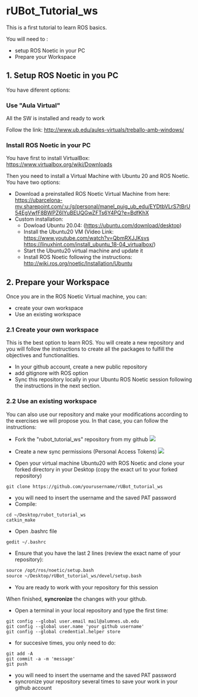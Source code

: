 # **rUBot_Tutorial_ws**
This is a first tutorial to learn ROS basics.

You will need to :
- setup ROS Noetic in your PC
- Prepare your Workspace 

## **1. Setup ROS Noetic in you PC**
You have diferent options:
### **Use "Aula Virtual"**
All the SW is installed and ready to work

Follow the link: http://www.ub.edu/aules-virtuals/treballo-amb-windows/

### **Install ROS Noetic in your PC**
You have first to install VirtualBox: https://www.virtualbox.org/wiki/Downloads

Then you need to install a Virtual Machine with Ubuntu 20 and ROS Noetic. You have two options:
- Download a preinstalled ROS Noetic Virtual Machine from here: https://ubarcelona-my.sharepoint.com/:u:/g/personal/manel_puig_ub_edu/EYDtbVLrS7tBrU54EgVwfF8BWPZ6IYuBEUQGwZFTs6Y4PQ?e=BdfKhX
- Custom installation:
    - Dowload Ubuntu 20.04: (https://ubuntu.com/download/desktop)
    - Install the Ubuntu20 VM (Video Link: https://www.youtube.com/watch?v=QbmRXJJKsvs
https://linuxhint.com/install_ubuntu_18-04_virtualbox/)
    - Start the Ubuntu20 virtual machine and update it
    - Install ROS Noetic following the instructions: http://wiki.ros.org/noetic/Installation/Ubuntu

## **2. Prepare your Workspace**
Once you are in the ROS Noetic Virtual machine, you can:
- create your own workspace
- Use an existing workspace

### **2.1 Create your own workspace**
This is the best option to learn ROS. You will create a new repository and you will follow the instructions to create all the packages to fulfill the objectives and functionalities.

- In your github account, create a new public repository
- add gitignore with ROS option
- Sync this repository locally in your Ubuntu ROS Noetic session following the instructions in the next section.

### **2.2 Use an existing workspace**
You can also use our repository and make your modifications according to the exercises we will propose you. 
In that case, you can follow the instructions:

- Fork the "rubot_tutorial_ws" repository from my github
![](./Documentation/Images/1_fork.png)

- Create a new sync permissions (Personal Access Tokens)
![](./Documentation/Images/1_tokens.png)
- Open your virtual machine Ubuntu20 with ROS Noetic and clone your forked directory in your Desktop (copy the exact url to your forked repository)
```shell
git clone https://github.com/yourusername/rUBot_tutorial_ws
```
- you will need to insert the username and the saved PAT password
- Compile:
```shell
cd ~/Desktop/rubot_tutorial_ws
catkin_make
```
- Open .bashrc file
```shell
gedit ~/.bashrc
```
- Ensure that you have the last 2 lines (review the exact name of your repository):
```xml
source /opt/ros/noetic/setup.bash
source ~/Desktop/rUBot_tutorial_ws/devel/setup.bash
```
- You are ready to work with your repository for this session

When finished, **syncronize** the changes with your github. 
- Open a terminal in your local repository and type the first time:
```shell
git config --global user.email mail@alumnes.ub.edu
git config --global user.name 'your github username'
git config --global credential.helper store
```
- for succesive times, you only need to do:
```shell
git add -A
git commit -a -m 'message'
git push
```
- you will need to insert the username and the saved PAT password
- syncronize your repository several times to save your work in your github account